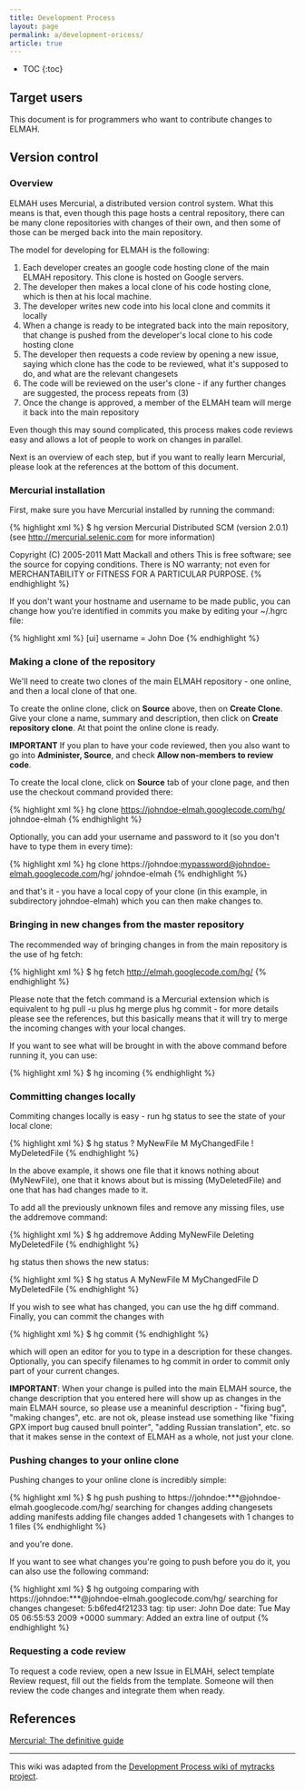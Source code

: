 ---title: Development Processlayout: pagepermalink: a/development-oricess/article: true---* TOC{:toc}## Target usersThis document is for programmers who want to contribute changes to ELMAH.## Version control### OverviewELMAH uses Mercurial, a distributed version control system. What this means is that, even though this page hosts a central repository, there can be many clone repositories with changes of their own, and then some of those can be merged back into the main repository.The model for developing for ELMAH is the following:1. Each developer creates an google code hosting clone of the main ELMAH repository. This clone is hosted on Google servers.2. The developer then makes a local clone of his code hosting clone, which is then at his local machine.3. The developer writes new code into his local clone and commits it locally4. When a change is ready to be integrated back into the main repository, that change is pushed from the developer's local clone to his code hosting clone5. The developer then requests a code review by opening a new issue, saying which clone has the code to be reviewed, what it's supposed to do, and what are the relevant changesets6. The code will be reviewed on the user's clone - if any further changes are suggested, the process repeats from (3)7. Once the change is approved, a member of the ELMAH team will merge it back into the main repositoryEven though this may sound complicated, this process makes code reviews easy and allows a lot of people to work on changes in parallel.Next is an overview of each step, but if you want to really learn Mercurial, please look at the references at the bottom of this document.### Mercurial installationFirst, make sure you have Mercurial installed by running the command:{% highlight xml %}$ hg versionMercurial Distributed SCM (version 2.0.1)(see http://mercurial.selenic.com for more information)Copyright (C) 2005-2011 Matt Mackall and othersThis is free software; see the source for copying conditions. There is NOwarranty; not even for MERCHANTABILITY or FITNESS FOR A PARTICULAR PURPOSE.{% endhighlight %}If you don't want your hostname and username to be made public, you can change how you're identified in commits you make by editing your ~/.hgrc file:{% highlight xml %}[ui]username = John Doe{% endhighlight %}### Making a clone of the repositoryWe'll need to create two clones of the main ELMAH repository - one online, and then a local clone of that one.To create the online clone, click on **Source** above, then on **Create Clone**. Give your clone a name, summary and description, then click on **Create repository clone**. At that point the online clone is ready.**IMPORTANT** If you plan to have your code reviewed, then you also want to go into **Administer, Source**, and check **Allow non-members to review code**.To create the local clone, click on **Source** tab of your clone page, and then use the checkout command provided there:{% highlight xml %}hg clone https://johndoe-elmah.googlecode.com/hg/ johndoe-elmah{% endhighlight %}Optionally, you can add your username and password to it (so you don't have to type them in every time):{% highlight xml %}hg clone https://johndoe:mypassword@johndoe-elmah.googlecode.com/hg/ johndoe-elmah{% endhighlight %}and that's it - you have a local copy of your clone (in this example, in subdirectory johndoe-elmah) which you can then make changes to.### Bringing in new changes from the master repositoryThe recommended way of bringing changes in from the main repository is the use of hg fetch:{% highlight xml %}$ hg fetch http://elmah.googlecode.com/hg/{% endhighlight %}Please note that the fetch command is a Mercurial extension which is equivalent to hg pull -u plus hg merge plus hg commit - for more details please see the references, but this basically means that it will try to merge the incoming changes with your local changes.If you want to see what will be brought in with the above command before running it, you can use:{% highlight xml %}$ hg incoming{% endhighlight %}### Committing changes locallyCommiting changes locally is easy - run hg status to see the state of your local clone:{% highlight xml %}$ hg status?  MyNewFileM  MyChangedFile!  MyDeletedFile{% endhighlight %}In the above example, it shows one file that it knows nothing about (MyNewFile), one that it knows about but is missing (MyDeletedFile) and one that has had changes made to it.To add all the previously unknown files and remove any missing files, use the addremove command:{% highlight xml %}$ hg addremoveAdding MyNewFileDeleting MyDeletedFile{% endhighlight %}hg status then shows the new status:{% highlight xml %}$ hg statusA  MyNewFileM  MyChangedFileD  MyDeletedFile{% endhighlight %}If you wish to see what has changed, you can use the hg diff command. Finally, you can commit the changes with{% highlight xml %}$ hg commit{% endhighlight %}which will open an editor for you to type in a description for these changes. Optionally, you can specify filenames to hg commit in order to commit only part of your current changes.**IMPORTANT**: When your change is pulled into the main ELMAH source, the change description that you entered here will show up as changes in the main ELMAH source, so please use a meaninful description - "fixing bug", "making changes", etc. are not ok, please instead use something like "fixing GPX import bug caused bnull pointer", "adding Russian translation", etc. so that it makes sense in the context of ELMAH as a whole, not just your clone.### Pushing changes to your online clonePushing changes to your online clone is incredibly simple:{% highlight xml %}$ hg pushpushing to https://johndoe:***@johndoe-elmah.googlecode.com/hg/searching for changesadding changesetsadding manifestsadding file changesadded 1 changesets with 1 changes to 1 files{% endhighlight %}and you're done.If you want to see what changes you're going to push before you do it, you can also use the following command:{% highlight xml %}$ hg outgoingcomparing with https://johndoe:***@johndoe-elmah.googlecode.com/hg/searching for changeschangeset:   5:b6fed4f21233tag:         tipuser:        John Doedate:        Tue May 05 06:55:53 2009 +0000summary:     Added an extra line of output{% endhighlight %}### Requesting a code reviewTo request a code review, open a new Issue in ELMAH, select template Review request, fill out the fields from the template. Someone will then review the code changes and integrate them when ready.## References[Mercurial: The definitive guide](http://hgbook.red-bean.com/)<hr/>This wiki was adapted from the [Development Process wiki of mytracks project](http://code.google.com/p/mytracks/wiki/DevelopmentProcess).